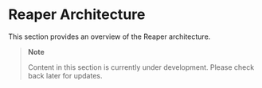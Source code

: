 # Reaper Architecture

This section provides an overview of the Reaper architecture.

> **Note**
>
> Content in this section is currently under development. Please check back
> later for updates.
